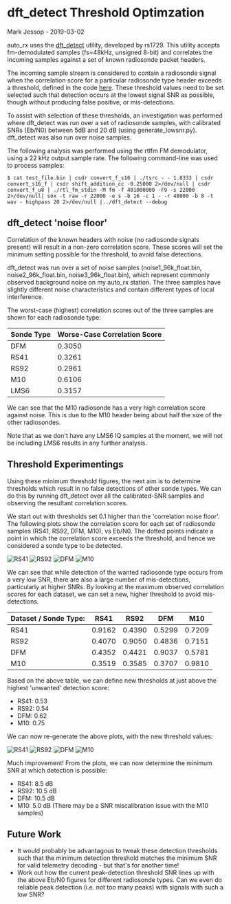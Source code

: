 # dft_detect Threshold Optimzation

Mark Jessop - 2019-03-02

auto_rx uses the [dft_detect](https://github.com/rs1729/RS/blob/master/scan/dft_detect.c) utility, developed by rs1729. This utility accepts fm-demodulated samples (fs=48kHz, unsigned 8-bit) and correlates the incoming samples against a set of known radiosonde packet headers.

The incoming sample stream is considered to contain a radiosonde signal when the correlation score for a particular radiosonde type header exceeds a threshold, defined in the code [here](https://github.com/rs1729/RS/blob/master/scan/dft_detect.c#L92). 
These threshold values need to be set selected such that detection occurs at the lowest signal SNR as possible, though without producing false positive, or mis-detections.

To assist with selection of these thresholds, an investigation was performed where dft_detect was run over a set of radiosonde samples, with calibrated SNRs (Eb/N0) between 5dB and 20 dB (using generate_lowsnr.py). dft_detect was also run over noise samples.

The following analysis was performed using the rtlfm FM demodulator, using a 22 kHz output sample rate. The following command-line was used to process samples:
```
$ cat test_file.bin | csdr convert_f_s16 | ./tsrc - - 1.8333 | csdr convert_s16_f | csdr shift_addition_cc -0.25000 2>/dev/null | csdr convert_f_u8 | ./rtl_fm_stdin -M fm -f 401000000 -F9 -s 22000  2>/dev/null| sox -t raw -r 22000 -e s -b 16 -c 1 - -r 48000 -b 8 -t wav - highpass 20 2>/dev/null |../dft_detect --debug
```

## dft_detect 'noise floor'
Correlation of the known headers with noise (no radiosonde signals present) will result in a non-zero correlation score. These scores will set the minimum setting possible for the threshold, to avoid false detections.

dft_detect was run over a set of noise samples (noise1_96k_float.bin, noise2_96k_float.bin, noise3_96k_float.bin), which represent commonly observed background noise on my auto_rx station. The three samples have slightly different noise characteristics and contain different types of local interference.

The worst-case (highest) correlation scores out of the three samples are shown for each radiosonde type:

Sonde Type | Worse-Case Correlation Score
-----------|-----------------------------
DFM | 0.3050
RS41 | 0.3261
RS92 | 0.2961
M10 | 0.6106
LMS6 | 0.3157

We can see that the M10 radiosonde has a very high correlation score against noise. This is due to the M10 header being about half the size of the other radiosondes.

Note that as we don't have any LMS6 IQ samples at the moment, we will not be including LMS6 results in any further analysis.

## Threshold Experimentings
Using these minimum threshold figures, the next aim is to determine thresholds which result in no false detections of other sonde types. We can do this by running dft_detect over all the calibrated-SNR samples and observing the resultant correlation scores.

We start out with thresholds set 0.1 higher than the 'correlation noise floor'. The following plots show the correlation score for each set of radiosonde samples (RS41, RS92, DFM, M10), vs Eb/N0. The dotted points indicate a point in which the correlation score exceeds the threshold, and hence we considered a sonde type to be detected.

![RS41](http://rfhead.net/sondes/plots/dft_detect_thresholds/rs41_minthresh.png)
![RS92](http://rfhead.net/sondes/plots/dft_detect_thresholds/rs92_minthresh.png)
![DFM](http://rfhead.net/sondes/plots/dft_detect_thresholds/dfm_minthresh.png)
![M10](http://rfhead.net/sondes/plots/dft_detect_thresholds/m10_minthresh.png)

We can see that while detection of the wanted radiosonde type occurs from a very low SNR, there are also a large number of mis-detections, particularly at higher SNRs. By looking at the maximum observed correlation scores for each dataset, we can set a new, higher threshold to avoid mis-detections.

Dataset / Sonde Type: | RS41 | RS92 | DFM | M10
----------------------|------|------|-----|-----
RS41 | 0.9162 | 0.4390 | 0.5299 | 0.7209
RS92 | 0.4070 | 0.9050 | 0.4836 | 0.7151
DFM | 0.4352 | 0.4421 | 0.9037 | 0.5781
M10 | 0.3519 | 0.3585 | 0.3707 | 0.9810

Based on the above table, we can define new thresholds at just above the highest 'unwanted' detection score:
* RS41: 0.53
* RS92: 0.54
* DFM: 0.62
* M10: 0.75

We can now re-generate the above plots, with the new threshold values:

![RS41](http://rfhead.net/sondes/plots/dft_detect_thresholds/rs41_newthresh.png)
![RS92](http://rfhead.net/sondes/plots/dft_detect_thresholds/rs92_newthresh.png)
![DFM](http://rfhead.net/sondes/plots/dft_detect_thresholds/dfm_newthresh.png)
![M10](http://rfhead.net/sondes/plots/dft_detect_thresholds/m10_newthresh.png)

Much improvement! From the plots, we can now determine the minimum SNR at which detection is possible:
* RS41: 8.5 dB 
* RS92: 10.5 dB
* DFM: 10.5 dB
* M10: 5.0 dB (There may be a SNR miscalibration issue with the M10 samples)

## Future Work
* It would probably be advantagous to tweak these detection thresholds such that the minimum detection threshold matches the minimum SNR for valid telemetry decoding - but that's for another time!
* Work out how the current peak-detection threshold SNR lines up with the above Eb/N0 figures for different radiosonde types. Can we even do reliable peak detection (i.e. not too many peaks) with signals with such a low SNR?